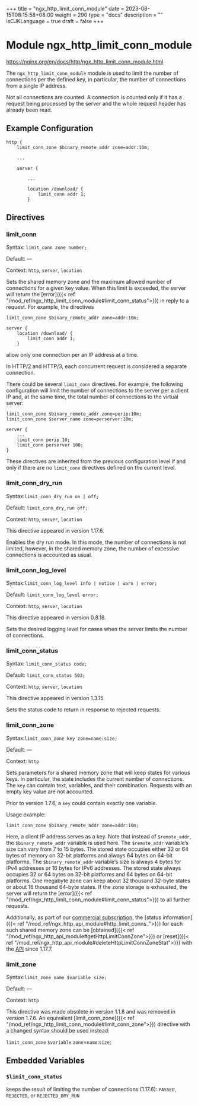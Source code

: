 +++
title = "ngx_http_limit_conn_module"
date = 2023-08-15T08:15:58+08:00
weight = 290
type = "docs"
description = ""
isCJKLanguage = true
draft = false
+++

# Module ngx_http_limit_conn_module

https://nginx.org/en/docs/http/ngx_http_limit_conn_module.html



The `ngx_http_limit_conn_module` module is used to limit the number of connections per the defined key, in particular, the number of connections from a single IP address.

Not all connections are counted. A connection is counted only if it has a request being processed by the server and the whole request header has already been read.



## Example Configuration



```
http {
    limit_conn_zone $binary_remote_addr zone=addr:10m;

    ...

    server {

        ...

        location /download/ {
            limit_conn addr 1;
        }
```





## Directives



### limit_conn

  Syntax:  `limit_conn zone number;`

  Default: —

  Context: `http`, `server`, `location`


Sets the shared memory zone and the maximum allowed number of connections for a given key value. When this limit is exceeded, the server will return the [error]({{< ref "/mod_ref/ngx_http_limit_conn_module#limit_conn_status">}}) in reply to a request. For example, the directives

```
limit_conn_zone $binary_remote_addr zone=addr:10m;

server {
    location /download/ {
        limit_conn addr 1;
    }
```

allow only one connection per an IP address at a time.

In HTTP/2 and HTTP/3, each concurrent request is considered a separate connection.



There could be several `limit_conn` directives. For example, the following configuration will limit the number of connections to the server per a client IP and, at the same time, the total number of connections to the virtual server:

```
limit_conn_zone $binary_remote_addr zone=perip:10m;
limit_conn_zone $server_name zone=perserver:10m;

server {
    ...
    limit_conn perip 10;
    limit_conn perserver 100;
}
```



These directives are inherited from the previous configuration level if and only if there are no `limit_conn` directives defined on the current level.



### limit_conn_dry_run

  Syntax:`limit_conn_dry_run on | off;`

  Default: `limit_conn_dry_run off;`

  Context: `http`, `server`, `location`


This directive appeared in version 1.17.6.

Enables the dry run mode. In this mode, the number of connections is not limited, however, in the shared memory zone, the number of excessive connections is accounted as usual.



### limit_conn_log_level

  Syntax:`limit_conn_log_level info | notice | warn | error;`

  Default: `limit_conn_log_level error;`

  Context: `http`, `server`, `location`


This directive appeared in version 0.8.18.

Sets the desired logging level for cases when the server limits the number of connections.



### limit_conn_status

  Syntax:  `limit_conn_status code;`

  Default: `limit_conn_status 503;`

  Context: `http`, `server`, `location`


This directive appeared in version 1.3.15.

Sets the status code to return in response to rejected requests.



### limit_conn_zone

  Syntax:`limit_conn_zone key zone=name:size;`

  Default: —

  Context: `http`


Sets parameters for a shared memory zone that will keep states for various keys. In particular, the state includes the current number of connections. The `key` can contain text, variables, and their combination. Requests with an empty key value are not accounted.

Prior to version 1.7.6, a `key` could contain exactly one variable.

Usage example:

```
limit_conn_zone $binary_remote_addr zone=addr:10m;
```

Here, a client IP address serves as a key. Note that instead of `$remote_addr`, the `$binary_remote_addr` variable is used here. The `$remote_addr` variable’s size can vary from 7 to 15 bytes. The stored state occupies either 32 or 64 bytes of memory on 32-bit platforms and always 64 bytes on 64-bit platforms. The `$binary_remote_addr` variable’s size is always 4 bytes for IPv4 addresses or 16 bytes for IPv6 addresses. The stored state always occupies 32 or 64 bytes on 32-bit platforms and 64 bytes on 64-bit platforms. One megabyte zone can keep about 32 thousand 32-byte states or about 16 thousand 64-byte states. If the zone storage is exhausted, the server will return the [error]({{< ref "/mod_ref/ngx_http_limit_conn_module#limit_conn_status">}}) to all further requests.



Additionally, as part of our [commercial subscription](http://nginx.com/products/), the [status information]({{< ref "/mod_ref/ngx_http_api_module#http_limit_conns_">}}) for each such shared memory zone can be [obtained]({{< ref "/mod_ref/ngx_http_api_module#getHttpLimitConnZone">}}) or [reset]({{< ref "/mod_ref/ngx_http_api_module#deleteHttpLimitConnZoneStat">}}) with the [API](https://nginx.org/en/docs/http/ngx_http_api_module.html) since 1.17.7.





### limit_zone

  Syntax:`limit_zone name $variable size;`

  Default: —

  Context: `http`


This directive was made obsolete in version 1.1.8 and was removed in version 1.7.6. An equivalent [limit_conn_zone]({{< ref "/mod_ref/ngx_http_limit_conn_module#limit_conn_zone">}}) directive with a changed syntax should be used instead:

`limit_conn_zone` `$variable` `zone`=`name`:`size`;





## Embedded Variables



### `$limit_conn_status`

  keeps the result of limiting the number of connections (1.17.6): `PASSED`, `REJECTED`, or `REJECTED_DRY_RUN`